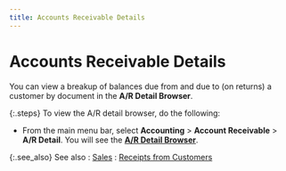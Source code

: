 ```yaml
---
title: Accounts Receivable Details
---
```


# Accounts Receivable Details


You can view a breakup of balances due from and due to (on returns)  a customer by document in the **A/R Detail 
 Browser**.


{:.steps}
To view the A/R detail browser, do the following:

- From the main  menu bar, select **Accounting** >  **Account Receivable** > **A/R Detail**. You will see the [**A/R Detail Browser**]({{site.acc_baseurl}}/customer-receipts-and-refunds/accounts-receivable-details/a_r_detail_browser.html).



{:.see_also}
See also
: [Sales]({{site.acc_baseurl}}/sales/sales_accounting.html)
: [Receipts from  Customers]({{site.acc_baseurl}}/customer-receipts-and-refunds/receipts_from_customers.html)
